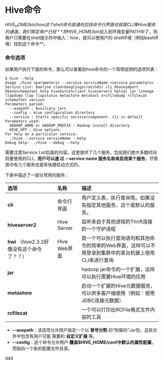 Hive命令
=================================================================================
$HIVE_HOME/bin/hive这个shell命令是通向包括命令行界面也就是CLI等Hive服务的通道。我们假定用户已经
**将$HIVE_HOME/bin加入到环境变量PATH中了，则用户只需要在shell提示符中输入：hive，就可以使用户的
shell环境（例如bash环境）找到这个命令**。

### 命令选项
如果用户执行下面的命令，那么可以查看到hive命令的一个简明说明的选项列表：
```shell
$ hive --help
Usage ./hive <parameters> --service serviceName <service parameters>
Service List: beeline cleardanglingscratchdir cli hbaseimport hbaseschematool help hiveburninclient hiveserver2 hplsql jar lineage llapdump llap llapstatus metastore metatool orcfiledump rcfilecat schemaTool version
Parameters parsed:
  --auxpath : Auxiliary jars
  --config : Hive configuration directory
  --service : Starts specific service/component. cli is default
Parameters used:
  HADOOP_HOME or HADOOP_PREFIX : Hadoop install directory
  HIVE_OPT : Hive options
For help on a particular service:
  ./hive --service serviceName --help
Debug help:  ./hive --debug --help
```
需要注意Service List后面的内容。这里提供了几个服务，包括我们绝大多数时间将要使用的CLI。**用户可以通
过 --service name 服务名称来启用某个服务**，尽管其中有几个服务也是有快捷启动方式的。

下表中描述了一部分常用的服务：

| 选项     | 名称     | 描述        |
| :------ | :------- | :----------|
| **cli**     | 命令行界面 | 用户定义表，执行查询等。如果没有指定其他服务，这个是默认的服务。|
| **hiveserver2** | Hive Server | 监听来自于其他进程的Thrift连接的一个守护进程 |
| **hwi** （hive2.3.2好像没有这个命令了？？） | Hive Web界面 | 是一个可以执行查询语句和其他命令的简单的Web界面，这样可以不用登录到集群中的某台机器上使用CLI来进行查询 |
| **jar** | | hadoop jar命令的一个扩展，这样可以执行需要Hive环境的应用 |
| **metastore** | | 启动一个扩展的Hive元数据服务，可以供多客户端使用（例如：使用JDBC连接元数据）|
| **rcfilecat** | | 一个可以打印出RCFile格式文件内容的工具 |

+ **--auxpath**：该选项允许用户指定一个以 **冒号分割** 的“附属的”Jar包，这些文件中包含有用户可能
需要的 **自定义扩展** 等。
+ **--config**：这个命令允许用户 **覆盖$HIVE_HOME/conf中默认的属性配置**，而指向一个新的配置文件目录。








































ddd
